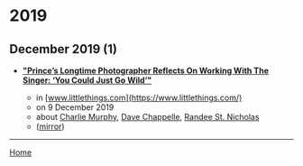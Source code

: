# 2019

## December 2019 (1)

 - [**"Prince’s Longtime Photographer Reflects On Working With The Singer: ‘You Could Just Go Wild’"**](https://www.littlethings.com/prince-photographer/)

    - in [www.littlethings.com](https://www.littlethings.com/)
    - on 9 December 2019
    - about [Charlie Murphy](../../topics/charlie-murphy/index.md), [Dave Chappelle](../../topics/dave-chappelle/index.md), [Randee St. Nicholas](../../topics/randee-st-nicholas/index.md)
    - ([mirror](https://web.archive.org/web/*/https://www.littlethings.com/prince-photographer/))

----

[Home](../index.md)
